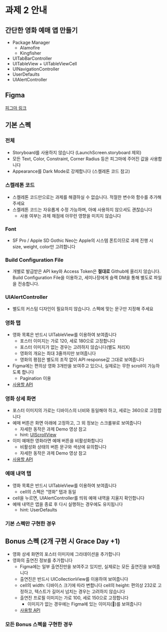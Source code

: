 # 과제 2 안내
## 간단한 영화 예매 앱 만들기
- Package Manager
  - Alamofire
  - Kingfisher
- UITabBarController
- UITableView + UITableViewCell
- UINavigationController
- UserDefaults
- UIAlertController

## Figma
[피그마 링크](https://www.figma.com/design/KIqzrz8a5TtwcrhbDkLRHH/iOS-Seminar-(Design)?node-id=660-504)

## 기본 스펙
### 전체
- Storyboard를 사용하지 않습니다 (LaunchScreen.storyboard 제외)
- 모든 Text, Color, Constraint, Corner Radius 등은 피그마에 주어진 값을 사용합니다
- Appearance를 Dark Mode로 강제합니다 (스켈레톤 코드 참고)

### 스켈레톤 코드
- 스켈레톤 코드만으로는 과제를 해결하실 수 없습니다. 적절한 변수와 함수를 추가해 주세요
- 스켈레톤 코드는 자유롭게 수정 가능하며, 아예 사용하지 않으셔도 괜찮습니다
  - 사용 여부는 과제 채점에 아무런 영향을 미치지 않습니다
 
### Font
- SF Pro / Apple SD Gothic Neo는 Apple의 시스템 폰트이므로 과제 진행 시 size, weight, color만 고려합니다

### Build Configuration File
- 개별로 발급받은 API key와 Access Token은 **절대로** Github에 올리지 않습니다. Build Configuration File을 이용하고, 세미나장에게 슬랙 DM을 통해 별도로 파일을 전송합니다.

### UIAlertController
- 별도의 커스텀 디자인이 필요하지 않습니다. 스펙에 맞는 문구만 지정해 주세요

### 영화 탭
- 영화 목록은 반드시 UITableView를 이용하여 보여줍니다
  - 포스터 이미지는 가로 120, 세로 180으로 고정합니다
  - 포스터 이미지가 없는 경우는 고려하지 않습니다(별도 처리X)
  - 영화의 개요는 최대 3줄까지만 보여줍니다
  - 영화의 평점은 별도의 조작 없이 API response값 그대로 보여줍니다
- Figma에는 편의상 영화 3개만을 보여주고 있으나, 실제로는 무한 scroll이 가능하도록 합니다
  - Pagination 이용
- [사용할 API](https://developer.themoviedb.org/reference/movie-popular-list)

### 영화 상세 화면
- 포스터 이미지의 가로는 디바이스의 너비와 동일해야 하고, 세로는 360으로 고정합니다
- 예매 버튼은 화면 아래에 고정하고, 그 외 정보는 스크롤뷰로 보여줍니다
  - 자세한 동작은 과제 Demo 영상 참고
  - hint: [UIScrollView](https://developer.apple.com/documentation/uikit/uiscrollview)
- 이미 예매한 영화라면 예매 버튼을 비활성화합니다
  - 비활성화 상태의 버튼 문구와 색상에 유의합니다
  - 자세한 동작은 과제 Demo 영상 참고
- [사용할 API](https://developer.themoviedb.org/reference/movie-details)

### 예매 내역 탭
- 영화 목록은 반드시 UITableView를 이용하여 보여줍니다
  - cell의 스펙은 “영화” 탭과 동일
- cell을 누르면, UIAlertController를 띄워 예매 내역을 지울지 확인합니다
- 예매 내역은 앱을 종료 후 다시 실행하는 경우에도 유지됩니다
  - hint: UserDefaults

### 기본 스펙만 구현한 경우



## Bonus 스펙 (2개 구현 시 Grace Day +1)
- 영화 상세 화면의 포스터 이미지에 그라데이션을 추가합니다
- 영화의 출연진 정보를 추가합니다
  - Figma에는 일부 출연진만을 보여주고 있지만, 실제로는 모든 출연진을 보여줍니다
  - 출연진은 반드시 UICollectionView를 이용하여 보여줍니다
  - cell의 width: 디바이스 크기에 따라 변합니다
    cell의 height: 편의상 232로 고정하고, 텍스트가 길어서 넘치는 경우는 고려하지 않습니다
  - 출연진 프로필 이미지는 가로 100, 세로 150으로 고정합니다
    - 이미지가 없는 경우에는 Figma에 있는 이미지(􁣕)를 보여줍니다
  - [사용할 API](https://developer.themoviedb.org/reference/movie-credits)

### 모든 Bonus 스펙을 구현한 경우

